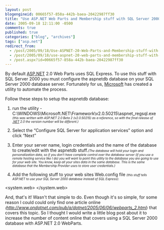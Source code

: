 ```yaml
---
layout: post
blogengineid: 00665f57-858a-442b-baea-20422987ff30
title: "Use ASP.NET Web Parts and Membership stuff with SQL Server 2000"
date: 2005-09-18 12:11:00 -0500
comments: true
published: true
categories: ["blog", "archives"]
tags: ["asp.net"]
redirect_from: 
  - /post/2005/09/18/Use-ASPNET-20-Web-Parts-and-Membership-stuff-with-SQL-Server-2000
  - /post/2005/09/18/use-aspnet-20-web-parts-and-membership-stuff-with-sql-server-2000
  - /post.aspx?id=00665f57-858a-442b-baea-20422987ff30
---
```

<!-- more -->

By default <a title="ASP.NET" href="http://asp.net" target="_blank">ASP.NET</a> 2.0 Web Parts uses SQL Express. To use this stuff with SQL Server 2000 you must configure the aspnetdb database on your SQL Server 2000 database server. Fortunately for us, <a title="Microsoft" href="http://Microsoft.com" target="_blank">Microsoft</a> has created a utility to automate the process.

Follow these steps to setup the aspnetdb database:

1) run the utility - C:\WINDOWS\Microsoft.NET\Framework\v2.0.50215\aspnet_regsql.exe <span style="font-size: x-small;">*(this was written with ASP.NET 2.0 Beta 2 (v2.0.50215) as a reference, so with the final release of <a title=".NET" href="http://www.microsoft.com/net/" target="_blank">.NET</a> 2.0 the version number will be different.)*</span>

2) Select the &ldquo;Configure SQL Server for application services&rdquo; option and click &ldquo;Next&rdquo;

3) Enter your server name, login credentials and the name of the database to create/edit with the aspnetdb stuff.*<span style="font-size: x-small;">(The database will hold your login and personalization data, so if you don't have complete control over the database server (if you use a remote hosting service like I do) you will want to point this utility to the database you are going to use for your web site. You know, keep all your sites data in the same database. This is the same database that the Membership Provider uses to store user credentials.)</span>*

4) Add the following stuff to your web sites Web.config file <span style="font-size: x-small;">*(this stuff tells ASP.NET to use your SQL Server 2000 database instead of SQL Express)*:</span>

<connectionStrings>
   <add name="SQLConnString" 
      connectionString="Data Source=SQL_SERVER_NAME;Initial Catalog=aspnetdb;Integrated Security=True"
      providerName="System.Data.SqlClient" />
</connectionStrings>

<system.web>
   <webParts>
      <personalization
         defaultProvider="SqlPersonalizationProvider">
         <providers>
            <add name="SqlPersonalizationProvider"
               type="System.Web.UI.WebControls.WebParts.SqlPersonalizationProvider"
               connectionStringName="SQLConnString"
               applicationName="/" />
         </providers> 
         <authorization>
            <deny users="*" verbs="enterSharedScope" />
            <allow users="*" verbs="modifyState" />
         </authorization>
      </personalization>
   </webParts>
</system.web>

And, that's it! Wasn't that simple to do. Even though it's so simple, for some reason I could could only find one article online *<span style="font-size: x-small;">(</span>*<a href="http://www.ondotnet.com/pub/a/dotnet/2005/06/06/webparts_2.html">*<span style="font-size: x-small;">http://www.ondotnet.com/pub/a/dotnet/2005/06/06/webparts_2.html</span>*</a>*<span style="font-size: x-small;">)</span>* that covers this topic. So I thought I would write a little blog post about it to increase the number of content online that covers using a SQL Server 2000 database with ASP.NET 2.0 WebParts.

